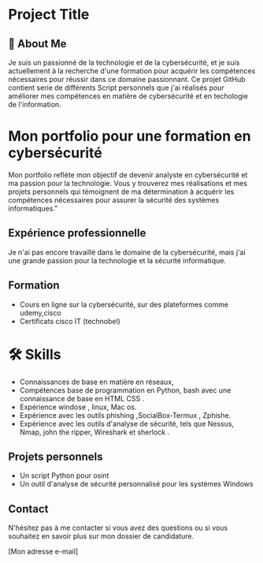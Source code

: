 

# Project Title

## 🚀 About Me

Je suis un passionné de la technologie et de la cybersécurité, et je suis actuellement à la recherche d'une formation pour acquérir les compétences nécessaires pour réussir dans ce domaine passionnant. Ce projet GitHub contient serie de différents Script personnels que j'ai réalisés pour améliorer mes compétences en matière de cybersécurité et en techologie de l'information.

# Mon portfolio pour une formation en cybersécurité

Mon portfolio reflète mon objectif de devenir analyste en cybersécurité et ma passion pour la technologie. Vous y trouverez mes réalisations et mes projets personnels qui témoignent de ma détermination à acquérir les compétences nécessaires pour assurer la sécurité des systèmes informatiques."


## Expérience professionnelle

Je n'ai pas encore travaillé dans le domaine de la cybersécurité, mais j'ai une grande passion pour la technologie et la sécurité informatique.

## Formation

- Cours en ligne sur la cybersécurité, sur des plateformes comme udemy,cisco
- Certificats cisco IT (technobel)

# 🛠 Skills

- Connaissances de base en matière en réseaux, 
- Compétences base de programmation en Python, bash  avec une connaissance de base en HTML CSS .
-  Expérience windose , linux, Mac os.
-  Expérience avec les outils  phishing ,SocialBox-Termux , Zphishe.
- Expérience avec les outils d'analyse de sécurité, tels que Nessus, Nmap, john the ripper, Wireshark et sherlock .

## Projets personnels

- Un script Python pour osint
- Un outil d'analyse de sécurité personnalisé pour les systèmes Windows
  

## Contact

N'hésitez pas à me contacter si vous avez des questions ou si vous souhaitez en savoir plus sur mon dossier de candidature.

[Mon adresse e-mail]







































